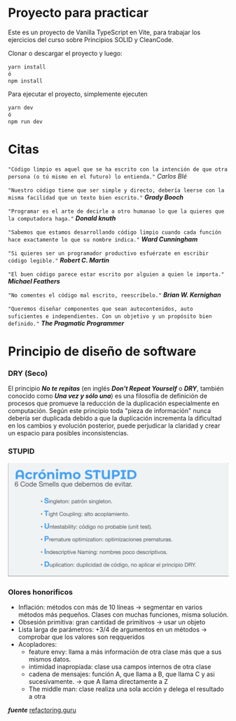 # Proyecto para practicar

Este es un proyecto de Vanilla TypeScript en Vite, para trabajar los ejercicios del curso sobre Principios SOLID y CleanCode.

Clonar o descargar el proyecto y luego:

```
yarn install
ó
npm install
```

Para ejecutar el proyecto, simplemente ejecuten
```
yarn dev
ó
npm run dev
```

# Citas


`"Código limpio es aquel que se ha escrito con la intención de que otra persona (o tú mismo en el futuro) lo entienda."`
_Carlos Blé_


`"Nuestro código tiene que ser simple y directo, debería leerse con la misma facilidad que un texto bien escrito."`
___Grady Booch___


`"Programar es el arte de decirle a otro humanao lo que la quieres que la computadora haga."`
___Donald knuth___


`"Sabemos que estamos desarrollando código limpio cuando cada función hace exactamente lo que su nombre indica."`
___Ward Cunningham___


`"Si quieres ser un programador productivo esfuérzate en escribir código legible."`
___Robert C. Martin___


`"El buen código parece estar escrito por alguien a quien le importa."`
___Michael Feathers___


`"No comentes el código mal escrito, reescríbelo."`
___Brian W. Kernighan___


`"Queremos diseñar componentes que sean autocontenidos, auto suficientes e independientes. Con un objetivo y un propósito bien definido."`
___The Pragmatic Programmer___

# Principio de diseño de software

### DRY (Seco)

El principio ***No te repitas*** (en inglés ___Don't Repeat Yourself___ o ***DRY***, también conocido como ***Una vez y sólo una***) es una filosofía de definición de procesos que promueve la reducción de la duplicación especialmente en computación. Según este principio toda "pieza de información" nunca debería ser duplicada debido a que la duplicación incrementa la dificultad en los cambios y evolución posterior, puede perjudicar la claridad y crear un espacio para posibles inconsistencias.

### STUPID 

<img src='imgs/stupid.png'>

### Olores honorificos

 - Inflación: métodos con más de 10 líneas -> segmentar en varios métodos más pequeños.
    Clases con muchas funciones, misma solución.
 - Obsesión primitiva: gran cantidad de primitivos -> usar un objeto
 - Lista larga de parámetros: +3/4 de argumentos en un métodos -> comprobar que los valores son reqqueridos
 - Acopladores:
   - feature envy: llama a más información de otra clase más que a sus mismos datos.
   - intimidad inapropiada: clase usa campos internos de otra clase
   - cadena de mensajes: función A, que llama a B, que llama C y asi sucesívamente. -> que A llama directamente a Z
   - The middle man: clase realiza una sola acción y delega el resultado a otra



___fuente___ [refactoring.guru](https://refactoring.guru)